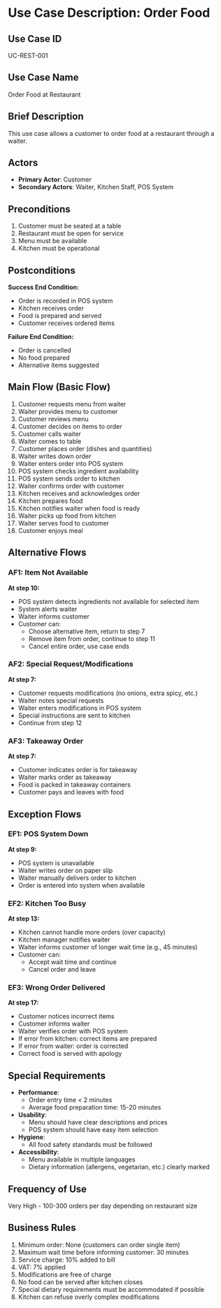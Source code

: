# Use Case Description: Order Food

## Use Case ID
UC-REST-001

## Use Case Name
Order Food at Restaurant

## Brief Description
This use case allows a customer to order food at a restaurant through a waiter.

## Actors
- **Primary Actor**: Customer
- **Secondary Actors**: Waiter, Kitchen Staff, POS System

## Preconditions
1. Customer must be seated at a table
2. Restaurant must be open for service
3. Menu must be available
4. Kitchen must be operational

## Postconditions
**Success End Condition:**
- Order is recorded in POS system
- Kitchen receives order
- Food is prepared and served
- Customer receives ordered items

**Failure End Condition:**
- Order is cancelled
- No food prepared
- Alternative items suggested

## Main Flow (Basic Flow)
1. Customer requests menu from waiter
2. Waiter provides menu to customer
3. Customer reviews menu
4. Customer decides on items to order
5. Customer calls waiter
6. Waiter comes to table
7. Customer places order (dishes and quantities)
8. Waiter writes down order
9. Waiter enters order into POS system
10. POS system checks ingredient availability
11. POS system sends order to kitchen
12. Waiter confirms order with customer
13. Kitchen receives and acknowledges order
14. Kitchen prepares food
15. Kitchen notifies waiter when food is ready
16. Waiter picks up food from kitchen
17. Waiter serves food to customer
18. Customer enjoys meal

## Alternative Flows

### AF1: Item Not Available
**At step 10:**
- POS system detects ingredients not available for selected item
- System alerts waiter
- Waiter informs customer
- Customer can:
  - Choose alternative item, return to step 7
  - Remove item from order, continue to step 11
  - Cancel entire order, use case ends

### AF2: Special Request/Modifications
**At step 7:**
- Customer requests modifications (no onions, extra spicy, etc.)
- Waiter notes special requests
- Waiter enters modifications in POS system
- Special instructions are sent to kitchen
- Continue from step 12

### AF3: Takeaway Order
**At step 7:**
- Customer indicates order is for takeaway
- Waiter marks order as takeaway
- Food is packed in takeaway containers
- Customer pays and leaves with food

## Exception Flows

### EF1: POS System Down
**At step 9:**
- POS system is unavailable
- Waiter writes order on paper slip
- Waiter manually delivers order to kitchen
- Order is entered into system when available

### EF2: Kitchen Too Busy
**At step 13:**
- Kitchen cannot handle more orders (over capacity)
- Kitchen manager notifies waiter
- Waiter informs customer of longer wait time (e.g., 45 minutes)
- Customer can:
  - Accept wait time and continue
  - Cancel order and leave

### EF3: Wrong Order Delivered
**At step 17:**
- Customer notices incorrect items
- Customer informs waiter
- Waiter verifies order with POS system
- If error from kitchen: correct items are prepared
- If error from waiter: order is corrected
- Correct food is served with apology

## Special Requirements
- **Performance**:
  - Order entry time < 2 minutes
  - Average food preparation time: 15-20 minutes
- **Usability**:
  - Menu should have clear descriptions and prices
  - POS system should have easy item selection
- **Hygiene**:
  - All food safety standards must be followed
- **Accessibility**:
  - Menu available in multiple languages
  - Dietary information (allergens, vegetarian, etc.) clearly marked

## Frequency of Use
Very High - 100-300 orders per day depending on restaurant size

## Business Rules
1. Minimum order: None (customers can order single item)
2. Maximum wait time before informing customer: 30 minutes
3. Service charge: 10% added to bill
4. VAT: 7% applied
5. Modifications are free of charge
6. No food can be served after kitchen closes
7. Special dietary requirements must be accommodated if possible
8. Kitchen can refuse overly complex modifications
